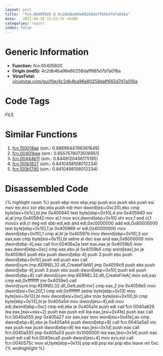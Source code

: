 ```yaml
---
layout: post
title:  "fcn.00405920 @ 4c2db4ba96e80258daff665d7d7a016a"
date:   2021-08-30 15:52:19 +0300
categories: report
index: false
---
```


# Generic Information
- **Function:** fcn.00405920
- **Origin (md5):** 4c2db4ba96e80258daff665d7d7a016a
- **VirusTotal:** [virustotal.com/gui/file/4c2db4ba96e80258daff665d7d7a016a][virustotal_ref]

# Code Tags
<span class="tag" id="FILE">FILE</span>


# Similar Functions

1. [fcn.100018ae][similar_1_ref] (sim.: 0.8869644768361649)
2. [fcn.00401bee][similar_2_ref] (sim.: 0.8557578073506951)
3. [fcn.00444b11][similar_3_ref] (sim.: 0.8449120456175195)
4. [fcn.100b1827][similar_4_ref] (sim.: 0.8410498108012234)
5. [fcn.100b1790][similar_5_ref] (sim.: 0.8410498108012234)


# Disassembled Code

{% highlight nasm %}
push ebp
mov ebp,esp
push ecx
push ebx
push esi
mov esi,ecx
xor ebx,ebx
push edi
mov dword[esi+0xc20],ebx
cmp byte[esi+0x1c],bl
jne 0x405940
test byte[ebp+0x10],4
jne 0x405940
xor al,al
jmp 0x405942
mov al,1
mov ecx,dword[ebp+0x10]
shr ecx,1
and cl,1
movzx edi,cl
neg edi
sbb edi,edi
and edi,0xc0000000
add edi,0x80000000
test byte[ebp+0x10],1
je 0x405969
or edi,0x40000000
mov dword[ebp+0x10],1
cmp al,bl
je 0x40597b
mov dword[ebp+0x10],3
xor eax,eax
cmp byte[esi+0x15],bl
setne al
dec eax
and eax,0x8000000
mov dword[ebp-4],eax
call fcn.00406a2a
test eax,eax
je 0x4059b5
mov eax,dword[ebp+0xc]
cmp eax,ebx
je 0x4059b5
cmp word[eax],bx
je 0x4059b5
push ebx
push dword[ebp-4]
push 3
push ebx
push dword[ebp+0x10]
push edi
push eax
call dword[sym.imp.KERNEL32.dll_CreateFileW]
jmp 0x4059c9
push ebx
push dword[ebp-4]
push 3
push ebx
push dword[ebp+0x10]
push edi
push dword[ebp+8]
call dword[sym.imp.KERNEL32.dll_CreateFileA]
mov edi,eax
cmp edi,0xffffffff
jne 0x4059e5
call dword[sym.imp.KERNEL32.dll_GetLastError]
cmp eax,2
jne 0x4059e5
mov dword[esi+0xc20],1
cmp edi,0xffffffff
setne byte[ebp+0x13]
mov byte[esi+0x12],bl
mov dword[esi+0xc],ebx
mov byte[esi+0x10],bl
cmp byte[ebp+0x13],bl
je 0x405a5d
mov dword[esi+4],edi
mov edi,dword[ebp+0xc]
cmp edi,ebx
je 0x405a1e
push edi
call fcn.0040a826
lea eax,[eax+eax+2]
push eax
push edi
lea eax,[esi+0x41e]
push eax
call fcn.0040a555
jmp 0x405a27
xor eax,eax
mov word[esi+0x41e],ax
cmp dword[ebp+8],ebx
je 0x405a44
push dword[ebp+8]
call fcn.0040a5a0
inc eax
push eax
push dword[ebp+8]
lea eax,[esi+0x1d]
push eax
call fcn.0040a555
jmp 0x405a53
push 0x1000000
lea eax,[esi+0x1d]
push eax
push edi
call fcn.0040eca0
push dword[esi+4]
mov ecx,esi
call fcn.0040575c
mov al,byte[ebp+0x13]
pop edi
pop esi
pop ebx
leave
ret 0xc
{% endhighlight %}


[similar_1_ref]: /report/fcn.100018ae@090dc3a8da6aa33c667b678303e4bdd6
[similar_2_ref]: /report/fcn.00401bee@5f763449465a14d1cdb5ea67e2f984d0
[similar_3_ref]: /report/fcn.00444b11@b3771987fba16f4fba07d1109ec72c76
[similar_4_ref]: /report/fcn.100b1827@a0ac129ff3ea4c0dfa9529c259a9502c
[similar_5_ref]: /report/fcn.100b1790@a0ac129ff3ea4c0dfa9529c259a9502c
[virustotal_ref]: https://www.virustotal.com/gui/file/4c2db4ba96e80258daff665d7d7a016a